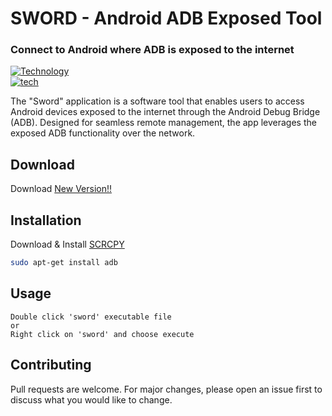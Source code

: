 # SWORD - Android ADB Exposed Tool
### Connect to Android where ADB is exposed to the internet

[![Technology](https://skillicons.dev/icons?i=qt,python,linux&perline=3)](https://github.com/security007/Sword/)
<br>
[![tech](https://img.shields.io/badge/language-Python-blue.svg)](https://github.com/security007/Sword/)

The "Sword" application is a software tool that enables users to access Android devices exposed to the internet through the Android Debug Bridge (ADB). Designed for seamless remote management, the app leverages the exposed ADB functionality over the network.

## Download

Download [New Version!!](https://github.com/security007/Sword/releases/tag/v1.2.0)

## Installation

Download & Install [SCRCPY](https://github.com/Genymobile/scrcpy)
```bash
sudo apt-get install adb
```

## Usage

```
Double click 'sword' executable file
or
Right click on 'sword' and choose execute
```

## Contributing

Pull requests are welcome. For major changes, please open an issue first
to discuss what you would like to change.
